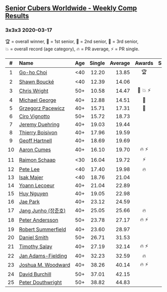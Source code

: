 <style>table {white-space: nowrap;}</style>

## [Senior Cubers Worldwide - Weekly Comp Results](/scw-comp/results/)
### 3x3x3 2020-03-17

<span style="white-space: nowrap;">🏆 = overall winner</span>, <span style="white-space: nowrap;">🥇 = 1st senior</span>, <span style="white-space: nowrap;">🥈 = 2nd senior</span>, <span style="white-space: nowrap;">🥉 = 3rd senior</span>, <span style="white-space: nowrap;">💥 = overall record (age category)</span>, <span style="white-space: nowrap;">🔥 = PR average</span>, <span style="white-space: nowrap;">⚡ = PR single</span>.

| # | Name | Age | Single | Average | Awards | Solve 1 | Solve 2 | Solve 3 | Solve 4 | Solve 5 | Video |
| :--: | :-- | :--: | --: | --: | :--: | --: | --: | --: | --: | --: | :-- |
| 1 | [Go-ho Choi](../../persons/go_ho_choi/333.md) | <40 | 12.20 | 13.85 | 🏆 | 15.82 | 14.03 | 12.20 | 13.12 | 14.41 | [Link](https://www.facebook.com/events/280686576235146/permalink/284565375847266/) |
| 2 | [Shawn Boucké](../../persons/shawn_boucke/333.md) | <40 | 12.39 | 14.06 |  | 13.28 | 16.91 | 15.63 | 12.39 | 13.28 | [Link](https://www.facebook.com/events/280686576235146/permalink/281699199467217/) |
| 3 | [Chris Wright](../../persons/chris_wright/333.md) | 50+ | 10.58 | 14.47 | 🥇 💥 ⚡ | 17.18 | 14.69 | 13.52 | 15.19 | 10.58 | [Link](https://www.facebook.com/events/280686576235146/permalink/283308539306283/) |
| 4 | [Michael George](../../persons/michael_george/333.md) | 40+ | 12.88 | 14.51 | 🥈 | 12.88 | 14.72 | 20.08 | 14.40 | 14.40 | [Link](https://www.facebook.com/events/280686576235146/permalink/280747299562407/) |
| 5 | [Grzegorz Pacewicz](../../persons/grzegorz_pacewicz/333.md) | 40+ | 15.71 | 17.31 | 🥉 | 19.68 | 15.71 | 16.76 | 16.30 | 18.86 | [Link](https://www.facebook.com/events/280686576235146/permalink/284719595831844/) |
| 6 | [Ciro Vignotto](../../persons/ciro_vignotto/333.md) | 50+ | 15.72 | 18.73 |  | 15.72 | 19.04 | 18.20 | 21.47 | 18.97 | [Link](https://www.facebook.com/events/280686576235146/permalink/280842249552912/) |
| 7 | [Jeremy Duehring](../../persons/jeremy_duehring/333.md) | 40+ | 19.03 | 19.44 |  | 19.03 | 19.28 | 20.29 | 19.75 | 19.31 | [Link](https://www.facebook.com/events/280686576235146/permalink/283204342650036/) |
| 8 | [Thierry Boisivon](../../persons/thierry_boisivon/333.md) | 40+ | 17.96 | 19.59 |  | 17.96 | 18.61 | 21.88 | 18.27 | 37.19 | [Link](https://www.facebook.com/events/280686576235146/permalink/284746469162490/) |
| 9 | [Geoff Hartnell](../../persons/geoff_hartnell/333.md) | 40+ | 18.69 | 19.69 |  | 20.35 | 21.21 | 18.69 | 18.91 | 19.82 | [Link](https://www.facebook.com/events/280686576235146/permalink/282702922700178/) |
| 10 | [Aaron Cumes](../../persons/aaron_cumes/333.md) | 40+ | 16.10 | 19.70 | 🔥 ⚡ | 24.67 | 21.61 | 18.69 | 18.81 | 16.10 | [Link](https://www.facebook.com/events/280686576235146/permalink/281995872770883/) |
| 11 | [Raimon Schaap](../../persons/raimon_schaap/333.md) | <30 | 16.04 | 19.72 | ⚡ | 20.23 | 16.04 | DNF | 21.77 | 17.16 | [Link](https://www.facebook.com/events/280686576235146/permalink/282569466046857/) |
| 12 | [Pete Lee](../../persons/pete_lee/333.md) | <40 | 17.40 | 19.98 | 🔥 | 19.14 | 17.40 | 29.48 | 22.15 | 18.66 | [Link](https://www.facebook.com/events/280686576235146/permalink/283408659296271/) |
| 13 | [Isak Majer](../../persons/isak_majer/333.md) | <40 | 18.76 | 21.04 |  | 18.76 | 19.80 | 22.00 | 21.32 | 24.22 | [Link](https://www.facebook.com/events/280686576235146/permalink/284130945890709/) |
| 14 | [Yoann Lecoeur](../../persons/yoann_lecoeur/333.md) | 40+ | 21.04 | 22.89 |  | 23.96 | 22.65 | 21.04 | 22.06 | 26.16 | [Link](https://www.facebook.com/events/280686576235146/permalink/283354525968351/) |
| 15 | [Huy Nguyen](../../persons/huy_nguyen/333.md) | 40+ | 19.05 | 22.98 |  | 19.05 | 23.32 | 23.37 | 22.26 | 25.00 | [Link](https://www.facebook.com/events/280686576235146/permalink/283768012593669/) |
| 16 | [Jae Park](../../persons/jae_park/333.md) | 40+ | 23.12 | 24.59 |  | 24.91 | 23.75 | 25.11 | 23.12 | 27.78 | [Link](https://www.facebook.com/events/280686576235146/permalink/282217809415356/) |
| 17 | [Jang Junho (장준호)](../../persons/jang_junho/333.md) | 40+ | 25.05 | 25.66 | 🔥 | 25.05 | 31.74 | 26.00 | 25.40 | 25.59 | [Link](https://www.facebook.com/events/280686576235146/permalink/281744432796027/) |
| 18 | [Peter Andersson](../../persons/peter_andersson/333.md) | 50+ | 23.78 | 27.17 | 🔥 ⚡ | 26.49 | 26.24 | 28.79 | 31.34 | 23.78 | [Link](https://www.facebook.com/events/280686576235146/permalink/282193822751088/) |
| 19 | [Robert Summerfield](../../persons/robert_summerfield/333.md) | 40+ | 23.60 | 28.97 |  | 23.60 | 31.84 | 36.37 | 29.37 | 25.70 | [Link](https://www.facebook.com/events/280686576235146/permalink/283327539304383/) |
| 20 | [Daniel Smith](../../persons/daniel_smith/333.md) | 50+ | 26.71 | 31.53 |  | 26.71 | 34.56 | 29.91 | 30.69 | 34.00 | [Link](https://www.facebook.com/events/280686576235146/permalink/283457932624677/) |
| 21 | [Timothy Salay](../../persons/timothy_salay/333.md) | 40+ | 27.19 | 32.14 | 🔥 ⚡ | 27.19 | 31.31 | 41.25 | 34.23 | 30.89 | [Link](https://www.facebook.com/events/280686576235146/permalink/282751479361989/) |
| 22 | [Jan Adams-Fielding](../../persons/jan_adams_fielding/333.md) | 40+ | 32.23 | 32.59 | 🔥 | 32.26 | 32.53 | 32.23 | 32.98 | 33.88 | [Link](https://www.facebook.com/events/280686576235146/permalink/284893272481143/) |
| 23 | [Joshua M. Woodward](../../persons/joshua_m_woodward/333.md) | 40+ | 38.26 | 40.14 | 🔥 ⚡ | 43.11 | 42.67 | 39.36 | 38.26 | 38.40 | [Link](https://www.facebook.com/events/280686576235146/permalink/281264172844053/) |
| 24 | [David Burchill](../../persons/david_burchill/333.md) | 50+ | 37.01 | 42.15 |  | 39.76 | 37.01 | 42.97 | 44.71 | 43.71 | [Link](https://www.facebook.com/events/280686576235146/permalink/284190082551462/) |
| 25 | [Peter Douthwright](../../persons/peter_douthwright/333.md) | 50+ | 38.82 | 44.83 |  | 45.28 | 45.87 | 43.31 | 46.88 | 38.82 | [Link](https://www.facebook.com/events/280686576235146/permalink/284464672524003/) |

<!-- Global site tag (gtag.js) - Google Analytics -->
<script async src="https://www.googletagmanager.com/gtag/js?id=UA-86348435-3"></script>
<script>window.dataLayer = window.dataLayer || []; function gtag() {dataLayer.push(arguments);} gtag('js', new Date()); gtag('config', 'UA-86348435-3');</script>
